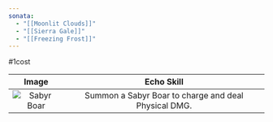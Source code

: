```yaml
---
sonata:
  - "[[Moonlit Clouds]]"
  - "[[Sierra Gale]]"
  - "[[Freezing Frost]]"
---
```

#1cost

|                                         Image                                         |                      Echo Skill                      |
| :-----------------------------------------------------------------------------------: | :--------------------------------------------------: |
| ![Sabyr Boar](https://img.game8.co/3883849/0e1adecbdcb0ac76ae0e005a4c2865b7.png/show) | Summon a Sabyr Boar to charge and deal Physical DMG. |
